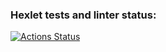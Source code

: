### Hexlet tests and linter status:
[![Actions Status](https://github.com/PavelBobby/qa-engineer-project-85/workflows/hexlet-check/badge.svg)](https://github.com/PavelBobby/qa-engineer-project-85/actions)